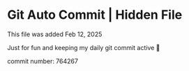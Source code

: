 # Git Auto Commit | Hidden File

This file was added Feb 12, 2025

Just for fun and keeping my daily git commit active 🤪

commit number: 764267
